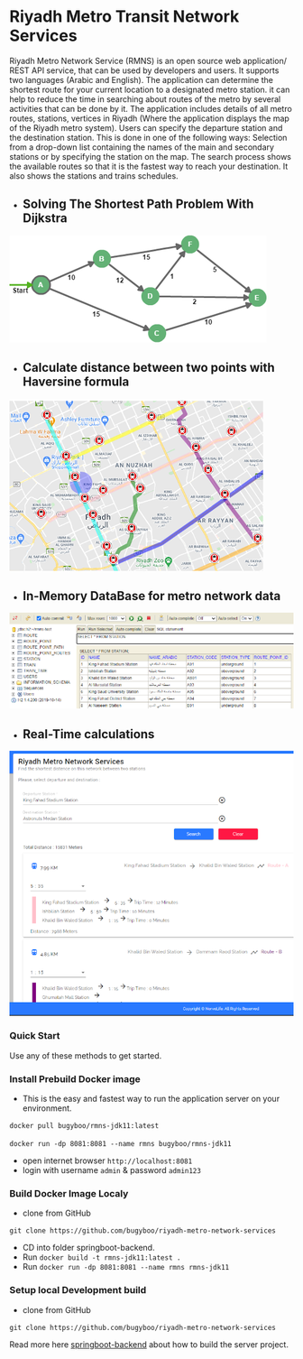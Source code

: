 # Riyadh Metro Transit Network Services
Riyadh Metro Network Service (RMNS) is an open source web application/ REST API service, that can be used by developers and users. It supports two languages (Arabic and English). The application can determine the shortest route for your current location to a designated metro station. it can help to reduce the time in searching about routes of the metro by several activities that can be done by it. The application includes details of all metro routes, stations, vertices in Riyadh (Where the application displays the map of the Riyadh metro system). Users can specify the departure station and the destination station. This is done in one of the following ways: Selection from a drop-down list containing the names of the main and secondary stations or by specifying the station on the map. The search process shows the available routes so that it is the fastest way to reach your destination. It also shows the stations and trains schedules.

- ## Solving The Shortest Path Problem With Dijkstra
[![](/docs/initial-graph.webp)](/docs/RMNS-Software-Impl.pdf)

- ## Calculate distance between two points with Haversine formula
[![](/docs/RMNS-network.png)](/docs/RMNS-network.png)

- ## In-Memory DataBase for metro network data
[![](/docs/db.png)](/docs/db.png)

- ## Real-Time calculations
[![](/docs/search.png)](/docs/search.png)


### Quick Start

Use any of these methods to get started.

### Install Prebuild Docker image
* This is the easy and fastest way to run the application server on your environment.
```
docker pull bugyboo/rmns-jdk11:latest

docker run -dp 8081:8081 --name rmns bugyboo/rmns-jdk11 
```
* open internet browser `http://localhost:8081`
* login with username `admin` & password `admin123`

### Build Docker Image Localy 
* clone from GitHub
```
git clone https://github.com/bugyboo/riyadh-metro-network-services
```
* CD into folder springboot-backend.
* Run `docker build -t rmns-jdk11:latest .`
* Run `docker run -dp 8081:8081 --name rmns rmns-jdk11`


### Setup local Development build
* clone from GitHub
```
git clone https://github.com/bugyboo/riyadh-metro-network-services
```
Read more here [springboot-backend](/springboot-backend/README.md) about how to build the server project.


